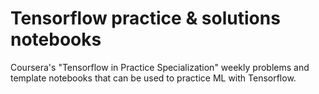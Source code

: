# Tensorflow practice & solutions notebooks

Coursera's "Tensorflow in Practice Specialization" weekly problems and template notebooks that can be used to practice ML with Tensorflow.